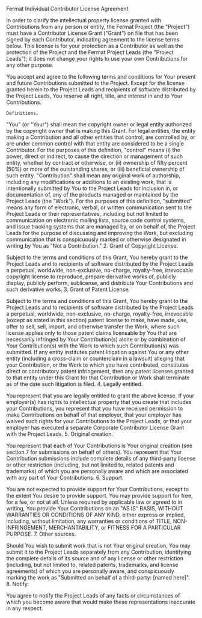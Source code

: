 Fermat Individual Contributor License Agreement

In order to clarify the intellectual property license granted with Contributions from any person or entity, the Fermat Project (the "Project") must have a Contributor License Grant ("Grant") on file that has been signed by each Contributor, indicating agreement to the license terms below. This license is for your protection as a Contributor as well as the protection of the Project and the Fermat Project Leads (the "Project Leads"); it does not change your rights to use your own Contributions for any other purpose.

You accept and agree to the following terms and conditions for Your present and future Contributions submitted to the Project. Except for the license granted herein to the Project Leads and recipients of software distributed by the Project Leads, You reserve all right, title, and interest in and to Your Contributions.

    Definitions.

"You" (or "Your") shall mean the copyright owner or legal entity authorized by the copyright owner that is making this Grant. For legal entities, the entity making a Contribution and all other entities that control, are controlled by, or are under common control with that entity are considered to be a single Contributor. For the purposes of this definition, "control" means (i) the power, direct or indirect, to cause the direction or management of such entity, whether by contract or otherwise, or (ii) ownership of fifty percent (50%) or more of the outstanding shares, or (iii) beneficial ownership of such entity. "Contribution" shall mean any original work of authorship, including any modifications or additions to an existing work, that is intentionally submitted by You to the Project Leads for inclusion in, or documentation of, any of the products managed or maintained by the Project Leads (the "Work"). For the purposes of this definition, "submitted" means any form of electronic, verbal, or written communication sent to the Project Leads or their representatives, including but not limited to communication on electronic mailing lists, source code control systems, and issue tracking systems that are managed by, or on behalf of, the Project Leads for the purpose of discussing and improving the Work, but excluding communication that is conspicuously marked or otherwise designated in writing by You as "Not a Contribution." 2. Grant of Copyright License.

Subject to the terms and conditions of this Grant, You hereby grant to the Project Leads and to recipients of software distributed by the Project Leads a perpetual, worldwide, non-exclusive, no-charge, royalty-free, irrevocable copyright license to reproduce, prepare derivative works of, publicly display, publicly perform, sublicense, and distribute Your Contributions and such derivative works. 3. Grant of Patent License.

Subject to the terms and conditions of this Grant, You hereby grant to the Project Leads and to recipients of software distributed by the Project Leads a perpetual, worldwide, non-exclusive, no-charge, royalty-free, irrevocable (except as stated in this section) patent license to make, have made, use, offer to sell, sell, import, and otherwise transfer the Work, where such license applies only to those patent claims licensable by You that are necessarily infringed by Your Contribution(s) alone or by combination of Your Contribution(s) with the Work to which such Contribution(s) was submitted. If any entity institutes patent litigation against You or any other entity (including a cross-claim or counterclaim in a lawsuit) alleging that your Contribution, or the Work to which you have contributed, constitutes direct or contributory patent infringement, then any patent licenses granted to that entity under this Grant for that Contribution or Work shall terminate as of the date such litigation is filed. 4. Legally entitled.

You represent that you are legally entitled to grant the above license. If your employer(s) has rights to intellectual property that you create that includes your Contributions, you represent that you have received permission to make Contributions on behalf of that employer, that your employer has waived such rights for your Contributions to the Project Leads, or that your employer has executed a separate Corporate Contributor License Grant with the Project Leads. 5. Original creation.

You represent that each of Your Contributions is Your original creation (see section 7 for submissions on behalf of others). You represent that Your Contribution submissions include complete details of any third-party license or other restriction (including, but not limited to, related patents and trademarks) of which you are personally aware and which are associated with any part of Your Contributions. 6. Support.

You are not expected to provide support for Your Contributions, except to the extent You desire to provide support. You may provide support for free, for a fee, or not at all. Unless required by applicable law or agreed to in writing, You provide Your Contributions on an "AS IS" BASIS, WITHOUT WARRANTIES OR CONDITIONS OF ANY KIND, either express or implied, including, without limitation, any warranties or conditions of TITLE, NON- INFRINGEMENT, MERCHANTABILITY, or FITNESS FOR A PARTICULAR PURPOSE. 7. Other sources.

Should You wish to submit work that is not Your original creation, You may submit it to the Project Leads separately from any Contribution, identifying the complete details of its source and of any license or other restriction (including, but not limited to, related patents, trademarks, and license agreements) of which you are personally aware, and conspicuously marking the work as "Submitted on behalf of a third-party: [named here]". 8. Notify.

You agree to notify the Project Leads of any facts or circumstances of which you become aware that would make these representations inaccurate in any respect.
